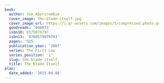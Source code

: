 ```yaml
---
book:
  author: Joe Abercrombie
  cover_image: the-blade-itself.jpg
  cover_image_url: https://i.gr-assets.com/images/S/compressed.photo.goodreads.com/books/1284167912l/944073._SX98_SY160_.jpg
  goodreads: '944073'
  isbn10: 0575079797
  isbn13: '9780575079793'
  pages: '515'
  publication_year: '2007'
  series: The First Law
  series_position: '1'
  slug: the-blade-itself
  title: The Blade Itself
plan:
  date_added: '2015-04-08'
---
```

